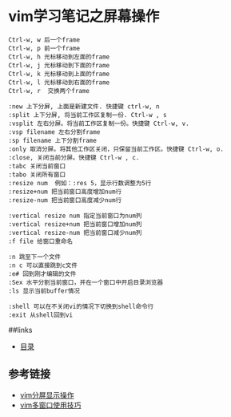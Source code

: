 # vim学习笔记之屏幕操作

```text
Ctrl-w, w 后一个frame
Ctrl-w, p 前一个frame
Ctrl-w, h 光标移动到左面的frame
Ctrl-w, j 光标移动到下面的frame
Ctrl-w, k 光标移动到上面的frame
Ctrl-w, l 光标移动到右面的frame
Ctrl-w, r  交换两个frame

:new 上下分屏, 上面是新建文件. 快捷键 ctrl-w, n
:split 上下分屏, 将当前工作区复制一份. Ctrl-w , s
:vsplit 左右分屏。将当前工作区复制一份。快捷键 Ctrl-w, v.
:vsp filename 左右分割frame
:sp filename 上下分割frame
:only 取消分屏。将其他工作区关闭，只保留当前工作区。快捷键 Ctrl-w, o.
:close, 关闭当前分屏。快捷键 Ctrl-w , c.
:tabc 关闭当前窗口
:tabo 关闭所有窗口
:resize num  例如：:res 5，显示行数调整为5行
:resize+num 把当前窗口高度增加num行
:resize-num 把当前窗口高度减少num行

:vertical resize num 指定当前窗口为num列
:vertical resize+num 把当前窗口增加num列
:vertical resize-num 把当前窗口减少num列
:f file 给窗口重命名

:n 跳至下一个文件
:n c 可以直接跳到c文件
:e# 回到刚才编辑的文件
:Sex 水平分割当前窗口，并在一个窗口中开启目录浏览器
:ls 显示当前buffer情况

:shell 可以在不关闭vi的情况下切换到shell命令行
:exit 从shell回到vi
```


##links

* [目录](readme.md)


## 参考链接

* [vim分屏显示操作](http://tiankonguse.com/record/record.php?id=543)
* [vim多窗口使用技巧](http://blog.csdn.net/devil_2009/article/details/7006113)
